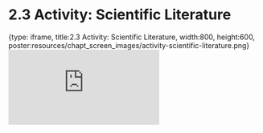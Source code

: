 # 2.3 Activity: Scientific Literature
 
{type: iframe, title:2.3 Activity: Scientific Literature, width:800, height:600, poster:resources/chapt_screen_images/activity-scientific-literature.png}
![](https://sayumiyork.github.io/miniCURE-16S_Test/activity-scientific-literature.html)
 

 
